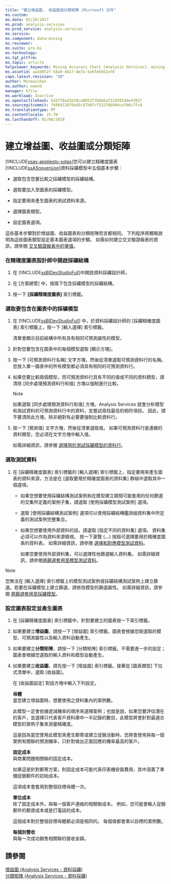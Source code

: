```yaml
---
title: "建立增益圖、 收益圖或分類矩陣 |Microsoft 文件"
ms.custom: 
ms.date: 03/20/2017
ms.prod: analysis-services
ms.prod_service: analysis-services
ms.service: 
ms.component: data-mining
ms.reviewer: 
ms.suite: pro-bi
ms.technology: 
ms.tgt_pltfrm: 
ms.topic: article
helpviewer_keywords: Mining Accuracy Chart [Analysis Services], mining structures
ms.assetid: aa3d052f-58a9-4417-8e7a-5e6feb562af0
caps.latest.revision: "20"
author: Minewiskan
ms.author: owend
manager: kfile
ms.workload: Inactive
ms.openlocfilehash: b16770ad1bf8ca0052f7b8b6af22df02d4e4392f
ms.sourcegitcommit: f486d12078a45c87b0fcf52270b904ca7b0c7fc8
ms.translationtype: MT
ms.contentlocale: zh-TW
ms.lasthandoff: 01/08/2018
---
```

# <a name="create-a-lift-chart-profit-chart-or-classification-matrix"></a>建立增益圖、收益圖或分類矩陣
[!INCLUDE[ssas-appliesto-sqlas](../../includes/ssas-appliesto-sqlas.md)]您可以建立精確度圖表[!INCLUDE[ssASnoversion](../../includes/ssasnoversion-md.md)]資料採礦模型中五個基本步驟：  
  
-   選取包含您要比較之採礦模型的採礦結構。  
  
-   選取要加入至圖表的採礦模型。  
  
-   指定要用來產生圖表的測試資料來源。  
  
-   選擇圖表類型。  
  
-   設定圖表選項。  
  
 這些基本步驟對於增益圖、收益圖表和分類矩陣而言都相同。 下列程序將概略說明為這些圖表類型設定基本圖表選項的步驟。 如需如何建立交叉驗證報表的資訊，請參閱 [交叉驗證報表中的量值](../../analysis-services/data-mining/measures-in-the-cross-validation-report.md)。  
  
### <a name="open-the-mining-structure-in-the-accuracy-chart-designer"></a>在精確度圖表設計師中開啟採礦結構  
  
1.  在 [!INCLUDE[ssBIDevStudioFull](../../includes/ssbidevstudiofull-md.md)]中開啟資料採礦設計師。  
  
2.  在 [方案總管] 中，按兩下包含採礦模型的採礦結構。  
  
3.  按一下 **[採礦精確度圖表]** 索引標籤。  
  
### <a name="select-mining-models-for-inclusion-in-the-chart"></a>選取要包含在圖表中的採礦模型  
  
1.  在 [!INCLUDE[ssBIDevStudioFull](../../includes/ssbidevstudiofull-md.md)] 中，於資料採礦設計師的 [採礦精確度圖表] 索引標籤上，按一下 [輸入選擇] 索引標籤。  
  
     清單會顯示目前結構中所有具有相同可預測屬性的模型。  
  
2.  針對您要包含在圖表中的每個模型選取 [顯示方塊]。  
  
3.  按一下 [可預測資料行名稱] 文字方塊，然後從清單選取可預測資料行的名稱。 您放入單一圖表中的所有模型都必須具有相同的可預測資料行。  
  
4.  如果您要比較兩個模型，而可預測資料行具有不同的值或不同的資料類型，請清除 [同步處理預測資料行和值] 方塊以強制進行比較。  
  
    > [!NOTE]  
    >  如果選取 [同步處理預測資料行和值] 方塊，Analysis Services 就會分析模型和測試資料的可預測資料行中的資料，並嘗試尋找最佳的相符項目。 因此，請不要清除此方塊，除非絕對有必要要強制比較資料行。  
  
5.  按一下 [預測值] 文字方塊，然後從清單選取值。 如果可預測資料行是連續的資料類型，您必須在文字方塊中輸入值。  
  
     如需詳細資訊，請參閱 [選擇用於測試採礦模型的資料行](../../analysis-services/data-mining/choose-the-column-to-use-for-testing-a-mining-model.md)。  
  
### <a name="select-testing-data"></a>選取測試資料  
  
1.  在 [採礦精確度圖表] 索引標籤的 [輸入選擇] 索引標籤上，指定要用來產生圖表的資料來源，方法是在 [選取要用於精確度圖表的資料集] 群組中選取其中一個選項。  
  
    -   如果您想要使用採礦結構測試案例和在模型建立期間可能套用的任何篩選的交集所定義的案例子集，請選取 [使用採礦模型測試案例] 選項。  
  
    -   選取 [使用採礦結構測試案例] 選項可以使用採礦結構鑑效組資料集中所定義的測試案例完整集合。  
  
    -   如果您想要使用外部資料的話，請選取 [指定不同的資料集] 選項。  資料集必須可以作為資料來源檢視。   按一下瀏覽 (**…**) 按鈕可選擇要用於精確度圖表的資料表。 如需詳細資訊，請參閱 [選擇和對應模型測試資料](../../analysis-services/data-mining/choose-and-map-model-testing-data.md)。  
  
         如果您要使用外部資料集，可以選擇性地篩選輸入資料集。 如需詳細資訊，請參閱[將篩選套用至模型測試資料](../../analysis-services/data-mining/apply-filters-to-model-testing-data.md)。  
  
> [!NOTE]  
>  您無法在 [輸入選擇] 索引標籤上的模型測試案例或採礦結構測試案例上建立篩選。若要在採礦模型上建立篩選，請修改模型的篩選屬性。 如需詳細資訊，請參閱 [將篩選套用至採礦模型](../../analysis-services/data-mining/apply-a-filter-to-a-mining-model.md)。  
  
### <a name="configure-chart-settings-and-generate-the-chart"></a>設定圖表設定並產生圖表  
  
1.  在 [採礦精確度圖表] 索引標籤中，針對要建立的圖表按一下索引標籤。  
  
2.  如果要建立**增益圖**，請按一下 [增益圖] 索引標籤。圖表會根據您剛選取的模型、可預測屬性以及輸入資料自動產生。  
  
3.  如果要建立**分類矩陣**，請按一下 [分類矩陣] 索引標籤。不需要進一步的設定；圖表會根據您選取的輸入資料和模型自動產生。  
  
4.  如果要建立**收益圖**，請先按一下 [增益圖] 索引標籤。接著從 [圖表類型] 下拉式清單中，選取 [收益圖]。  
  
     在 [收益圖設定] 對話方塊中輸入下列設定。  
  
     **母體**  
     當您建立增益圖時，想要使用之資料集內的案例數。  
  
     此模型一定會依據遞減機率的順序來選擇案例；也就是說，如果您要評估潛在的客戶，並選擇只代表客戶資料庫中一半記錄的數目，此模型將會針對最適合模型的案例子集來測量精確度。  
  
     這是因為當您使用此模型來產生郵寄或建立促銷活動時，您將會使用與每一個案例有關聯的預測機率，只針對做出正面回應的機率最高的客戶。  
  
     **固定成本**  
     與商業問題相關聯的固定成本。  
  
     如果這是針對郵寄方案，則固定成本可能代表印表機安裝費用，其中涵蓋了準備促銷郵件的初始成本。  
  
     這項成本會套用到整個目標母體一次。  
  
     **單位成本**  
     除了固定成本外，與每一個客戶連絡的相關聯成本。 例如，您可能會輸入促銷郵件的郵資成本或是打電話的成本。  
  
     這個成本對於整個目標母體都必須是相同的。 每個值都會乘以目標的案例數。  
  
     **每個別營收**  
     與每一次成功銷售相關聯的營收金額。  
  
## <a name="see-also"></a>請參閱  
 [增益圖 &#40;Analysis Services - 資料採礦&#41;](../../analysis-services/data-mining/lift-chart-analysis-services-data-mining.md)   
 [分類矩陣 &#40;Analysis Services - 資料採礦&#41;](../../analysis-services/data-mining/classification-matrix-analysis-services-data-mining.md)  
  
  

